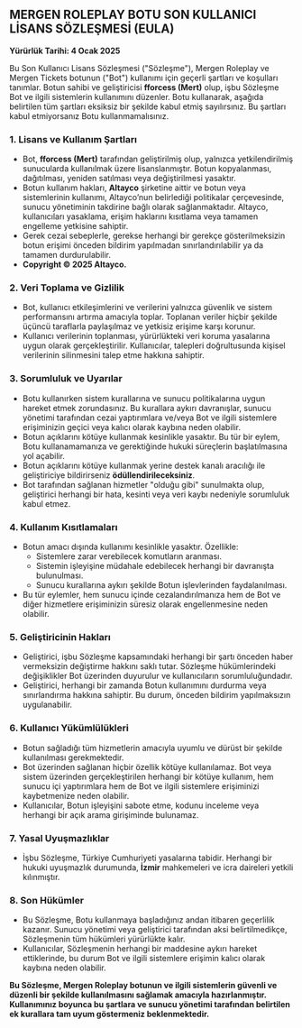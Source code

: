 

## **MERGEN ROLEPLAY BOTU SON KULLANICI LİSANS SÖZLEŞMESİ (EULA)**  
**Yürürlük Tarihi: 4 Ocak 2025**  

Bu Son Kullanıcı Lisans Sözleşmesi ("Sözleşme"), Mergen Roleplay ve Mergen Tickets botunun ("Bot") kullanımı için geçerli şartları ve koşulları tanımlar. Botun sahibi ve geliştiricisi **fforcess (Mert)** olup, işbu Sözleşme Bot ve ilgili sistemlerin kullanımını düzenler. Botu kullanarak, aşağıda belirtilen tüm şartları eksiksiz bir şekilde kabul etmiş sayılırsınız. Bu şartları kabul etmiyorsanız Botu kullanmamalısınız.

### 1. **Lisans ve Kullanım Şartları**
- Bot, **fforcess (Mert)** tarafından geliştirilmiş olup, yalnızca yetkilendirilmiş sunucularda kullanılmak üzere lisanslanmıştır. Botun kopyalanması, dağıtılması, yeniden satılması veya değiştirilmesi yasaktır.  
- Botun kullanım hakları, **Altayco** şirketine aittir ve botun veya sistemlerinin kullanımı, Altayco’nun belirlediği politikalar çerçevesinde, sunucu yönetiminin takdirine bağlı olarak sağlanmaktadır. Altayco, kullanıcıları yasaklama, erişim haklarını kısıtlama veya tamamen engelleme yetkisine sahiptir.  
- Gerek cezai sebeplerle, gerekse herhangi bir gerekçe gösterilmeksizin botun erişimi önceden bildirim yapılmadan sınırlandırılabilir ya da tamamen durdurulabilir.  
- **Copyright © 2025 Altayco.**  

### 2. **Veri Toplama ve Gizlilik**
- Bot, kullanıcı etkileşimlerini ve verilerini yalnızca güvenlik ve sistem performansını artırma amacıyla toplar. Toplanan veriler hiçbir şekilde üçüncü taraflarla paylaşılmaz ve yetkisiz erişime karşı korunur.
- Kullanıcı verilerinin toplanması, yürürlükteki veri koruma yasalarına uygun olarak gerçekleştirilir. Kullanıcılar, talepleri doğrultusunda kişisel verilerinin silinmesini talep etme hakkına sahiptir.

### 3. **Sorumluluk ve Uyarılar**
- Botu kullanırken sistem kurallarına ve sunucu politikalarına uygun hareket etmek zorundasınız. Bu kurallara aykırı davranışlar, sunucu yönetimi tarafından cezai yaptırımlara ve/veya Bot ve ilgili sistemlere erişiminizin geçici veya kalıcı olarak kaybına neden olabilir.
- Botun açıklarını kötüye kullanmak kesinlikle yasaktır. Bu tür bir eylem, Botu kullanamamanıza ve gerektiğinde hukuki süreçlerin başlatılmasına yol açabilir.
- Botun açıklarını kötüye kullanmak yerine destek kanalı aracılığı ile geliştiriciye bildirirseniz **ödüllendirileceksiniz**.
- Bot tarafından sağlanan hizmetler "olduğu gibi" sunulmakta olup, geliştirici herhangi bir hata, kesinti veya veri kaybı nedeniyle sorumluluk kabul etmez.

### 4. **Kullanım Kısıtlamaları**
- Botun amacı dışında kullanımı kesinlikle yasaktır. Özellikle:
  - Sistemlere zarar verebilecek komutların aranması.
  - Sistemin işleyişine müdahale edebilecek herhangi bir davranışta bulunulması.
  - Sunucu kurallarına aykırı şekilde Botun işlevlerinden faydalanılması.  
- Bu tür eylemler, hem sunucu içinde cezalandırılmanıza hem de Bot ve diğer hizmetlere erişiminizin süresiz olarak engellenmesine neden olabilir.

### 5. **Geliştiricinin Hakları**
- Geliştirici, işbu Sözleşme kapsamındaki herhangi bir şartı önceden haber vermeksizin değiştirme hakkını saklı tutar. Sözleşme hükümlerindeki değişiklikler Bot üzerinden duyurulur ve kullanıcıların sorumluluğundadır.
- Geliştirici, herhangi bir zamanda Botun kullanımını durdurma veya sınırlandırma hakkına sahiptir. Bu durum, önceden bildirim yapılmaksızın uygulanabilir.

### 6. **Kullanıcı Yükümlülükleri**
- Botun sağladığı tüm hizmetlerin amacıyla uyumlu ve dürüst bir şekilde kullanılması gerekmektedir.
- Bot üzerinden sağlanan hiçbir özellik kötüye kullanılamaz. Bot veya sistem üzerinden gerçekleştirilen herhangi bir kötüye kullanım, hem sunucu içi yaptırımlara hem de Bot ve ilgili sistemlere erişiminizi kaybetmenize neden olabilir.
- Kullanıcılar, Botun işleyişini sabote etme, kodunu inceleme veya herhangi bir açık arama girişiminde bulunamaz.

### 7. **Yasal Uyuşmazlıklar**
- İşbu Sözleşme, Türkiye Cumhuriyeti yasalarına tabidir. Herhangi bir hukuki uyuşmazlık durumunda, **İzmir** mahkemeleri ve icra daireleri yetkili kılınmıştır.

### 8. **Son Hükümler**
- Bu Sözleşme, Botu kullanmaya başladığınız andan itibaren geçerlilik kazanır. Sunucu yönetimi veya geliştirici tarafından aksi belirtilmedikçe, Sözleşmenin tüm hükümleri yürürlükte kalır.
- Kullanıcılar, Sözleşmenin herhangi bir maddesine aykırı hareket ettiklerinde, bu durum Bot ve ilgili sistemlere erişimin kalıcı olarak kaybına neden olabilir.

**Bu Sözleşme, Mergen Roleplay botunun ve ilgili sistemlerin güvenli ve düzenli bir şekilde kullanılmasını sağlamak amacıyla hazırlanmıştır. Kullanımınız boyunca bu şartlara ve sunucu yönetimi tarafından belirtilen ek kurallara tam uyum göstermeniz beklenmektedir.**  
